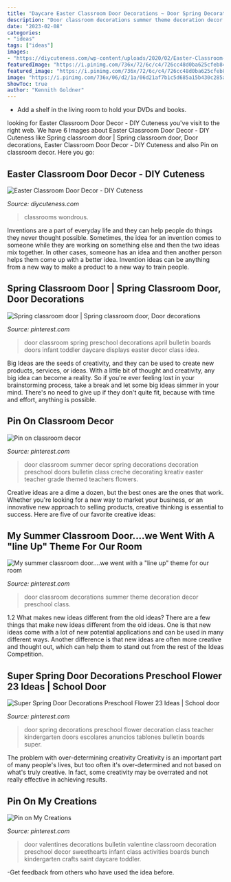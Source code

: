 ```yaml
---
title: "Daycare Easter Classroom Door Decorations ~ Door Spring Decorations Preschool Flower Decoration Class Teacher Kindergarten Doors Escolares Anuncios Tablones Bulletin Boards Super"
description: "Door classroom decorations summer theme decoration decor preschool class"
date: "2023-02-08"
categories:
- "ideas"
tags: ["ideas"]
images:
- "https://diycuteness.com/wp-content/uploads/2020/02/Easter-Classroom-Door-Decor-5.jpg"
featuredImage: "https://i.pinimg.com/736x/72/6c/c4/726cc48d0ba625cfeb844accd6ec3987--class-room-room-mom.jpg"
featured_image: "https://i.pinimg.com/736x/72/6c/c4/726cc48d0ba625cfeb844accd6ec3987--class-room-room-mom.jpg"
image: "https://i.pinimg.com/736x/06/d2/1a/06d21af7b1c5d685a15b430c285abced.jpg"
ShowToc: true
author: "Kennith Goldner"
---
```



- Add a shelf in the living room to hold your DVDs and books.

	

		
looking for Easter Classroom Door Decor - DIY Cuteness you've visit to the right web. We have 6 Images about Easter Classroom Door Decor - DIY Cuteness like Spring classroom door | Spring classroom door, Door decorations, Easter Classroom Door Decor - DIY Cuteness and also Pin on classroom decor. Here you go:
		
    
## Easter Classroom Door Decor - DIY Cuteness

<img loading=lazy src="https://diycuteness.com/wp-content/uploads/2020/02/Easter-Classroom-Door-Decor-5.jpg" onerror="this.onerror=null;this.src='https://tse1.mm.bing.net/th?id=OIP.Ms3JMurfTrYX1FDO-yZvEgHaPg&amp;pid=15.1';" alt="Easter Classroom Door Decor - DIY Cuteness">

_Source: diycuteness.com_

>classrooms wondrous. 

	

Inventions are a part of everyday life and they can help people do things they never thought possible. Sometimes, the idea for an invention comes to someone while they are working on something else and then the two ideas mix together. In other cases, someone has an idea and then another person helps them come up with a better idea. Invention ideas can be anything from a new way to make a product to a new way to train people.

    
## Spring Classroom Door | Spring Classroom Door, Door Decorations

<img loading=lazy src="https://i.pinimg.com/736x/a0/40/0d/a0400dbd42a978b0b2f6da495777b829--april-door-decorations-classroom-spring-classroom-door-decorations.jpg" onerror="this.onerror=null;this.src='https://tse4.mm.bing.net/th?id=OIP.gOKDtFuKA0sUQ-tvaBuoFQHaJ3&amp;pid=15.1';" alt="Spring classroom door | Spring classroom door, Door decorations">

_Source: pinterest.com_

>door classroom spring preschool decorations april bulletin boards doors infant toddler daycare displays easter decor class idea. 

	

Big Ideas are the seeds of creativity, and they can be used to create new products, services, or ideas. With a little bit of thought and creativity, any big idea can become a reality. So if you're ever feeling lost in your brainstorming process, take a break and let some big ideas simmer in your mind. There's no need to give up if they don't quite fit, because with time and effort, anything is possible.

    
## Pin On Classroom Decor

<img loading=lazy src="https://i.pinimg.com/originals/88/fe/0a/88fe0a0219a842b729717793d20aeaf3.jpg" onerror="this.onerror=null;this.src='https://tse1.mm.bing.net/th?id=OIP.ukjnas9dgyzP9vnvrSwt2gHaNK&amp;pid=15.1';" alt="Pin on classroom decor">

_Source: pinterest.com_

>door classroom summer decor spring decorations decoration preschool doors bulletin class creche decorating kreatív easter teacher grade themed teachers flowers. 

	

Creative ideas are a dime a dozen, but the best ones are the ones that work. Whether you're looking for a new way to market your business, or an innovative new approach to selling products, creative thinking is essential to success. Here are five of our favorite creative ideas:

    
## My Summer Classroom Door....we Went With A &quot;line Up&quot; Theme For Our Room

<img loading=lazy src="https://i.pinimg.com/736x/72/6c/c4/726cc48d0ba625cfeb844accd6ec3987--class-room-room-mom.jpg" onerror="this.onerror=null;this.src='https://tse1.mm.bing.net/th?id=OIP.ma3xI8mFfqtUHaLAmBqrUAHaJ4&amp;pid=15.1';" alt="My summer classroom door....we went with a &quot;line up&quot; theme for our room">

_Source: pinterest.com_

>door classroom decorations summer theme decoration decor preschool class. 

	

1.2 What makes new ideas different from the old ideas?
There are a few things that make new ideas different from the old ideas. One is that new ideas come with a lot of new potential applications and can be used in many different ways. Another difference is that new ideas are often more creative and thought out, which can help them to stand out from the rest of the Ideas Competition.

    
## Super Spring Door Decorations Preschool Flower 23 Ideas | School Door

<img loading=lazy src="https://i.pinimg.com/736x/06/d2/1a/06d21af7b1c5d685a15b430c285abced.jpg" onerror="this.onerror=null;this.src='https://tse2.mm.bing.net/th?id=OIP.yQp1Do1g5u4OyF3I3Ic2TgAAAA&amp;pid=15.1';" alt="Super Spring Door Decorations Preschool Flower 23 Ideas | School door">

_Source: pinterest.com_

>door spring decorations preschool flower decoration class teacher kindergarten doors escolares anuncios tablones bulletin boards super. 

	

The problem with over-determining creativity
Creativity is an important part of many people's lives, but too often it's over-determined and not based on what's truly creative. In fact, some creativity may be overrated and not really effective in achieving results.

    
## Pin On My Creations

<img loading=lazy src="https://i.pinimg.com/736x/4a/18/69/4a1869f461abb28f964c4fe773890316.jpg" onerror="this.onerror=null;this.src='https://tse1.mm.bing.net/th?id=OIP.d5vhpx9pKzvK0_bnpMYQCwHaMY&amp;pid=15.1';" alt="Pin on My Creations">

_Source: pinterest.com_

>door valentines decorations bulletin valentine classroom decoration preschool decor sweethearts infant class activities boards bunch kindergarten crafts saint daycare toddler. 

	

-Get feedback from others who have used the idea before.

